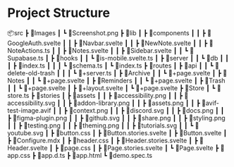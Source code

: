 # Project Structure

📦src
 ┣ 📂Images
 ┃ ┗ 📜Screenshot.png
 ┣ 📂lib
 ┃ ┣ 📂components
 ┃ ┃ ┣ 📜GoogleAuth.svelte
 ┃ ┃ ┣ 📜Navbar.svelte
 ┃ ┃ ┣ 📜NewNote.svelte
 ┃ ┃ ┣ 📜NoteActions.ts
 ┃ ┃ ┣ 📜Notes.svelte
 ┃ ┃ ┣ 📜Sidebar.svelte
 ┃ ┃ ┗ 📜Supabase.ts
 ┃ ┣ 📂hooks
 ┃ ┃ ┗ 📜is-mobile.svelte.ts
 ┃ ┣ 📂server
 ┃ ┃ ┗ 📂db
 ┃ ┃ ┃ ┣ 📜index.ts
 ┃ ┃ ┃ ┗ 📜schema.ts
 ┃ ┗ 📜index.ts
 ┣ 📂routes
 ┃ ┣ 📂api
 ┃ ┃ ┗ 📂delete-old-trash
 ┃ ┃ ┃ ┗ 📜+server.ts
 ┃ ┣ 📂Archive
 ┃ ┃ ┗ 📜+page.svelte
 ┃ ┣ 📂Notes
 ┃ ┃ ┗ 📜+page.svelte
 ┃ ┣ 📂Reminders
 ┃ ┃ ┗ 📜+page.svelte
 ┃ ┣ 📂Trash
 ┃ ┃ ┗ 📜+page.svelte
 ┃ ┣ 📜+layout.svelte
 ┃ ┗ 📜+page.svelte
 ┣ 📂Store
 ┃ ┗ 📜store.ts
 ┣ 📂stories
 ┃ ┣ 📂assets
 ┃ ┃ ┣ 📜accessibility.png
 ┃ ┃ ┣ 📜accessibility.svg
 ┃ ┃ ┣ 📜addon-library.png
 ┃ ┃ ┣ 📜assets.png
 ┃ ┃ ┣ 📜avif-test-image.avif
 ┃ ┃ ┣ 📜context.png
 ┃ ┃ ┣ 📜discord.svg
 ┃ ┃ ┣ 📜docs.png
 ┃ ┃ ┣ 📜figma-plugin.png
 ┃ ┃ ┣ 📜github.svg
 ┃ ┃ ┣ 📜share.png
 ┃ ┃ ┣ 📜styling.png
 ┃ ┃ ┣ 📜testing.png
 ┃ ┃ ┣ 📜theming.png
 ┃ ┃ ┣ 📜tutorials.svg
 ┃ ┃ ┗ 📜youtube.svg
 ┃ ┣ 📜button.css
 ┃ ┣ 📜Button.stories.svelte
 ┃ ┣ 📜Button.svelte
 ┃ ┣ 📜Configure.mdx
 ┃ ┣ 📜header.css
 ┃ ┣ 📜Header.stories.svelte
 ┃ ┣ 📜Header.svelte
 ┃ ┣ 📜page.css
 ┃ ┣ 📜Page.stories.svelte
 ┃ ┗ 📜Page.svelte
 ┣ 📜app.css
 ┣ 📜app.d.ts
 ┣ 📜app.html
 ┗ 📜demo.spec.ts
